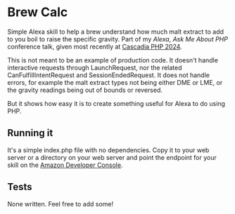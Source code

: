 # Brew Calc

Simple Alexa skill to help a brew understand how much malt extract to add to you boil to raise the specific gravity. Part of my *Alexa, Ask Me About PHP* conference talk, given most recently at [Cascadia PHP 2024](https://cascadiaphp.com).

This is not meant to be an example of production code. It doesn't handle interactive requests through LaunchRequest, nor the related CanFulfillIntentRequest and SessionEndedRequest. It does not handle errors, for example the malt extract types not being either DME or LME, or the gravity readings being out of bounds or reversed.

But it shows how easy it is to create something useful for Alexa to do using PHP.

## Running it

It's a simple index.php file with no dependencies. Copy it to your web server or a directory on your web server and point the endpoint for your skill on the [Amazon Developer Console](https://developer.amazon.com).

## Tests

None written. Feel free to add some!
